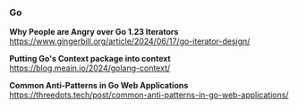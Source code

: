 ### Go

**Why People are Angry over Go 1.23 Iterators**  
https://www.gingerbill.org/article/2024/06/17/go-iterator-design/

**Putting Go's Context package into context**  
https://blog.meain.io/2024/golang-context/

**Common Anti-Patterns in Go Web Applications**  
https://threedots.tech/post/common-anti-patterns-in-go-web-applications/
